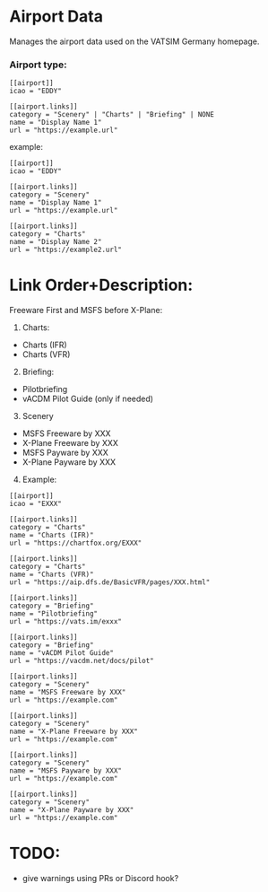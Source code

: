 # Airport Data

Manages the airport data used on the VATSIM Germany homepage.

### Airport type:

```
[[airport]]
icao = "EDDY"

[[airport.links]]
category = "Scenery" | "Charts" | "Briefing" | NONE
name = "Display Name 1"
url = "https://example.url"
```

example:

```
[[airport]]
icao = "EDDY"

[[airport.links]]
category = "Scenery"
name = "Display Name 1"
url = "https://example.url"

[[airport.links]]
category = "Charts"
name = "Display Name 2"
url = "https://example2.url"

```

# Link Order+Description:

Freeware First and MSFS before X-Plane:
1. Charts:
- Charts (IFR)
- Charts (VFR)
2. Briefing:
- Pilotbriefing
- vACDM Pilot Guide (only if needed)
3. Scenery
- MSFS Freeware by XXX
- X-Plane Freeware by XXX
- MSFS Payware by XXX
- X-Plane Payware by XXX


4. Example:

```
[[airport]]
icao = "EXXX"

[[airport.links]]
category = "Charts"
name = "Charts (IFR)"
url = "https://chartfox.org/EXXX"

[[airport.links]]
category = "Charts"
name = "Charts (VFR)"
url = "https://aip.dfs.de/BasicVFR/pages/XXX.html"

[[airport.links]]
category = "Briefing"
name = "Pilotbriefing"
url = "https://vats.im/exxx"

[[airport.links]]
category = "Briefing"
name = "vACDM Pilot Guide"
url = "https://vacdm.net/docs/pilot"

[[airport.links]]
category = "Scenery"
name = "MSFS Freeware by XXX"
url = "https://example.com"

[[airport.links]]
category = "Scenery"
name = "X-Plane Freeware by XXX"
url = "https://example.com"

[[airport.links]]
category = "Scenery"
name = "MSFS Payware by XXX"
url = "https://example.com"

[[airport.links]]
category = "Scenery"
name = "X-Plane Payware by XXX"
url = "https://example.com"
```

# TODO:

- give warnings using PRs or Discord hook?
